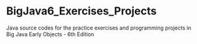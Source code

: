 # BigJava6_Exercises_Projects
Java source codes for the practice exercises and programming projects in Big Java Early Objects - 6th Edition
